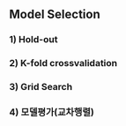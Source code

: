 

## Model Selection

### 1) Hold-out
### 2) K-fold crossvalidation
### 3) Grid Search
### 4) 모델평가(교차행렬)
<!--stackedit_data:
eyJoaXN0b3J5IjpbMTU4MTg3NzAwNiwtNTk4ODc1MDMyXX0=
-->